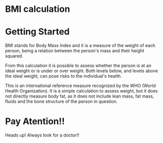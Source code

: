 # BMI calculation

# Getting Started

BMI stands for Body Mass Index and it is a measure of the weight of each person, being a relation between the person's mass and their height squared.

From this calculation it is possible to assess whether the person is at an ideal weight or is under or over weight. Both levels below, and levels above the ideal weight, can pose risks to the individual's health.

This is an international reference measure recognized by the WHO (World Health Organization). It is a simple calculation to assess weight, but it does not directly measure body fat, as it does not include lean mass, fat mass, fluids and the bone structure of the person in question.

# Pay Atention!!
Heads up! Always look for a doctor!!



